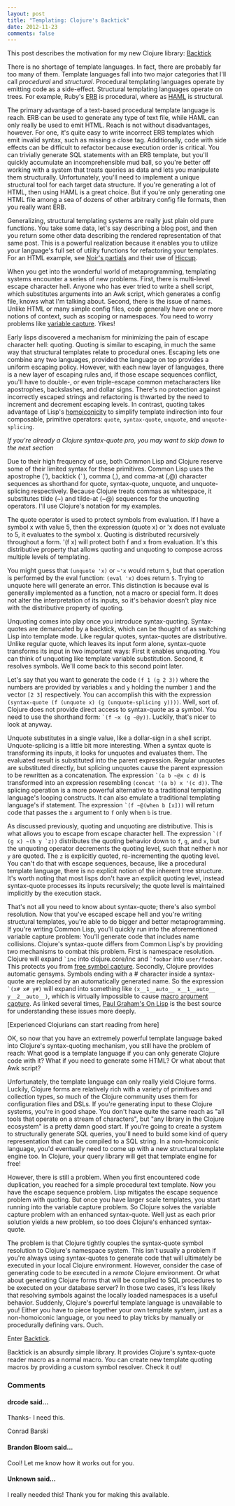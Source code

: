 ```yaml
---
layout: post
title: "Templating: Clojure's Backtick"
date: 2012-11-23
comments: false
---
```


This post describes the motivation for my new Clojure library:
[Backtick](https://github.com/brandonbloom/backtick)

There is no shortage of template languages. In fact, there are probably far too
many of them. Template languages fall into two major categories that I'll call
*procedural* and *structural*. Procedural templating languages operate by
emitting code as a side-effect. Structural templating languages operate on
trees. For example, Ruby's
[ERB](http://ruby-doc.org/stdlib-1.9.3/libdoc/erb/rdoc/ERB.html) is procedural,
where as [HAML](http://haml.info/) is structural.

The primary advantage of a text-based procedural template language is reach.
ERB can be used to generate any type of text file, while HAML can only really
be used to emit HTML. Reach is not without disadvantages, however. For one,
it's quite easy to write incorrect ERB templates which emit invalid syntax,
such as missing a close tag. Additionally, code with side effects can be
difficult to refactor because execution order is critical. You can trivially
generate SQL statements with an ERB template, but you'll quickly accumulate an
incomprehensible mud ball, so you're better off working with a system that
treats queries as data and lets you manipulate them structurally.
Unfortunately, you'll need to implement a unique structural tool for each
target data structure. If you're generating a lot of HTML, then using HAML is a
great choice. But if you're only generating one HTML file among a sea of dozens
of other arbitrary config file formats, then you really want ERB.

Generalizing, structural templating systems are really just plain old pure
functions. You take some data, let's say describing a blog post, and then you
return some other data describing the rendered representation of that same
post. This is a powerful realization because it enables you to utilize your
language's full set of utility functions for refactoring your templates. For an
HTML example, see [Noir's partials](http://webnoir.org/tutorials/html) and
their use of [Hiccup](https://github.com/weavejester/hiccup).

When you get into the wonderful world of metaprogramming, templating systems
encounter a series of new problems. First, there is multi-level escape
character hell. Anyone who has ever tried to write a shell script, which
substitutes arguments into an Awk script, which generates a config file, knows
what I'm talking about. Second, there is the issue of names. Unlike HTML or
many simple config files, code generally have one or more notions of context,
such as scoping or namespaces. You need to worry problems like
[variable capture](http://www.bookshelf.jp/texi/onlisp/onlisp_10.html). Yikes!

Early lisps discovered a mechanism for minimizing the pain of escape character
hell: quoting. Quoting is similar to escaping, in much the same way that
structural templates relate to procedural ones. Escaping lets one combine any
two languages, provided the language on top provides a uniform escaping policy.
However, with each new layer of languages, there is a new layer of escaping
rules and, if those escape sequences conflict, you'll have to double-, or even
triple-escape common metacharacters like apostrophes, backslashes, and dollar
signs. There's no protection against incorrectly escaped strings and
refactoring is thwarted by the need to increment and decrement escaping levels.
In contrast, quoting takes advantage of Lisp's
[homoiconicity](http://en.wikipedia.org/wiki/Homoiconicity) to simplify
template indirection into four composable, primitive operators: `quote`,
`syntax-quote`, `unquote`, and `unquote-splicing`.

_If you're already a Clojure syntax-quote pro, you may want to skip down to the
next section_

Due to their high frequency of use, both Common Lisp and Clojure reserve some
of their limited syntax for these primitives. Common Lisp uses the apostrophe
('), backtick (`` ` ``), comma (,), and comma-at (,@) character sequences as
shorthand for quote, syntax-quote, unquote, and unquote-splicing respectively.
Because Clojure treats commas as whitespace, it substitutes tilde (~) and
tilde-at (~@) sequences for the unquoting operators. I'll use Clojure's
notation for my examples.

The quote operator is used to protect symbols from evaluation. If I have a
symbol x with value 5, then the expression (quote x) or 'x does not evaluate to
5, it evaluates to the symbol x. Quoting is distributed recursively throughout
a form. '(f x) will protect both f and x from evaluation. It's this
distributive property that allows quoting and unquoting to compose across
multiple levels of templating.

You might guess that `(unquote 'x)` or `~'x` would return `5`, but that operation is
performed by the eval function: `(eval 'x)` does return `5`. Trying to unquote here
will generate an error. This distinction is because eval is generally
implemented as a function, not a macro or special form. It does not alter the
interpretation of its inputs, so it's behavior doesn't play nice with the
distributive property of quoting.

Unquoting comes into play once you introduce syntax-quoting. Syntax-quotes are
demarcated by a backtick, which can be thought of as switching Lisp into
template mode. Like regular quotes, syntax-quotes are distributive. Unlike
regular quote, which leaves its input form alone, syntax-quote transforms its
input in two important ways: First it enables unquoting. You can think of
unquoting like template variable substitution. Second, it resolves symbols.
We'll come back to this second point later.

Let's say that you want to generate the code `(f 1 (g 2 3))` where the numbers
are provided by variables `x` and `y` holding the number `1` and the vector `[2 3]`
respectively. You can accomplish this with the expression `(syntax-quote (f
(unquote x) (g (unquote-splicing y))))`. Well, sort of. Clojure does not provide
direct access to syntax-quote as a symbol. You need to use the shorthand form:
`` `(f ~x (g ~@y)) ``. Luckily, that's nicer to look at anyway.

Unquote substitutes in a single value, like a dollar-sign in a shell script.
Unquote-splicing is a little bit more interesting. When a syntax quote is
transforming its inputs, it looks for unquotes and evaluates them. The
evaluated result is substituted into the parent expression. Regular unquotes
are substituted directly, but splicing unquotes cause the parent expression to
be rewritten as a concatenation. The expression `` `(a b ~@x c d) `` is transformed
into an expression resembling `(concat '(a b) x '(c d))`. The splicing operation
is a more powerful alternative to a traditional templating language's looping
constructs. It can also emulate a traditional templating language's if
statement. The expression `` `(f ~@(when b [x])) `` will return code that passes the
`x` argument to `f` only when `b` is true.

As discussed previously, quoting and unquoting are distributive. This is what
allows you to escape from escape character hell. The expression
`` `(f (g x) ~(h y `z)) `` distributes the quoting behavior down to `f`, `g`,
and `x`, but the unquoting operator decrements the quoting level, such that
neither `h` nor `y` are quoted.  The `z` is explicitly quoted, re-incrementing
the quoting level. You can't do that with escape sequences, because, like a
procedural template language, there is no explicit notion of the inherent tree
structure.  It's worth noting that most lisps don't have an explicit quoting
level, instead syntax-quote processes its inputs recursively; the quote level
is maintained implicitly by the execution stack.

That's not all you need to know about syntax-quote; there's also symbol
resolution. Now that you've escaped escape hell and you're writing structural
templates, you're able to do bigger and better metaprogramming. If you're
writing Common Lisp, you'll quickly run into the aforementioned variable
capture problem: You'll generate code that includes name collisions. Clojure's
syntax-quote differs from Common Lisp's by providing two mechanisms to combat
this problem. First is namespace resolution. Clojure will expand `` `inc ``
into clojure.core/inc and `` `foobar `` into `user/foobar`. This protects you
from [free symbol capture](http://www.bookshelf.jp/texi/onlisp/onlisp_10.html#SEC69).
Secondly, Clojure provides automatic gensyms. Symbols ending with a # character
inside a syntax-quote are replaced by an automatically generated name. So the
expression `` `(x# x# y#) `` will expand into something like `(x__1__auto__
x__1__auto__ y__2__auto__)`, which is virtually impossible to cause [macro
argument capture](http://www.bookshelf.jp/texi/onlisp/onlisp_10.html#SEC68). As
linked several times, [Paul Graham's On
Lisp](http://www.paulgraham.com/onlisp.html) is the best source for
understanding these issues more deeply.

[Experienced Clojurians can start reading from here]

OK, so now that you have an extremely powerful template language baked into
Clojure's syntax-quoting mechanism, you still have the problem of reach: What
good is a template language if you can only generate Clojure code with it? What
if you need to generate some HTML? Or what about that Awk script?

Unfortunately, the template language can only really yield Clojure forms.
Luckily, Clojure forms are relatively rich with a variety of primitives and
collection types, so much of the Clojure community uses them for configuration
files and DSLs. If you're generating input to these Clojure systems, you're in
good shape. You don't have quite the same reach as "all tools that operate on a
stream of characters", but "any library in the Clojure ecosystem" is a pretty
damn good start. If you're going to create a system to structurally generate
SQL queries, you'll need to build some kind of query representation that can be
compiled to a SQL string. In a non-homoiconic language, you'd eventually need
to come up with a new structural template engine too. In Clojure, your query
library will get that template engine for free!

However, there is still a problem. When you first encountered code duplication,
you reached for a simple procedural text template. Now you have the escape
sequence problem. Lisp mitigates the escape sequence problem with quoting. But
once you have larger scale templates, you start running into the variable
capture problem. So Clojure solves the variable capture problem with an
enhanced syntax-quote. Well just as each prior solution yields a new problem,
so too does Clojure's enhanced syntax-quote.

The problem is that Clojure tightly couples the syntax-quote symbol resolution
to Clojure's namespace system. This isn't usually a problem if you're always
using syntax-quotes to generate code that will ultimately be executed in your
local Clojure environment. However, consider the case of generating code to be
executed in a *remote* Clojure environment. Or what about generating Clojure
forms that will be compiled to SQL procedures to be executed on your database
server? In those two cases, it's less likely that resolving symbols against the
locally loaded namespaces is a useful behavior. Suddenly, Clojure's powerful
template language is unavailable to you! Either you have to piece together your
own template system, just as a non-homoiconic language, or you need to play
tricks by manually or procedurally defining vars. Ouch.

Enter [Backtick](https://github.com/brandonbloom/backtick).

Backtick is an absurdly simple library. It provides Clojure's syntax-quote
reader macro as a normal macro. You can create new template quoting macros by
providing a custom symbol resolver. Check it out!


### Comments

#### drcode said...

Thanks- I need this.

Conrad Barski


#### Brandon Bloom said...

Cool! Let me know how it works out for you.

#### Unknown said...

I really needed this!
Thank you for making this available.
